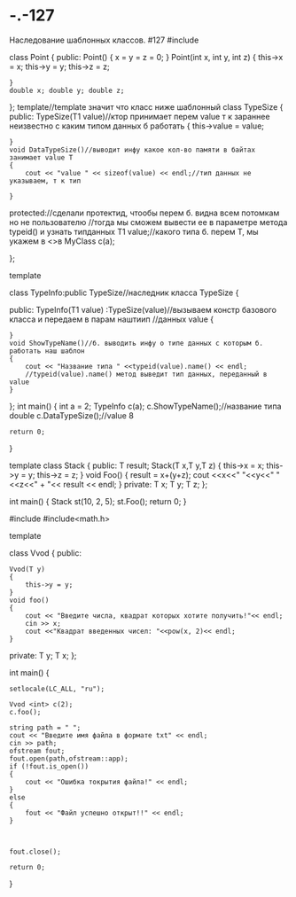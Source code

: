 # -.-127
Наследование шаблонных классов. #127
#include <typeinfo>

class Point
{
public:
	Point()
	{
		x = y = z = 0;
	}
	Point(int x, int y, int z)
	{
		this->x = x;
		this->y = y;
		this->z = z;

	}
	double x; double y; double z;
};
template<typename  T1>//template значит что класс ниже шаблонный
class TypeSize
{
public:
	TypeSize(T1 value)//ктор принимает перем value т к зараннее неизвестно с каким типом данных б работать
	{
		this->value = value;
		
	}
	void DataTypeSize()//выводит инфу какое кол-во памяти в байтах занимает value T
	{
		cout << "value " << sizeof(value) << endl;//тип данных не указываем, т к тип
		
	}

protected://сделали протектид, чтообы перем б. видна всем потомкам но не пользователю
	//тогда мы сможем вывести ее в параметре метода typeid() и узнать типданных
	T1 value;//какого типа б. перем Т, мы укажем в <>в  MyClass<int> c(a);
	
};

template<typename T1>


class TypeInfo:public TypeSize<T1>//наследник класса TypeSize
{
	
public:
	TypeInfo(T1 value) :TypeSize(value)//вызываем констр базового класса и передаем в парам наштиип
	//данных value
	{

	}
	void ShowTypeName()//б. выводить инфу о типе данных с которым б. работать наш шаблон
	{
		cout << "Название типа " <<typeid(value).name() << endl;
		//typeid(value).name() метод выведит тип данных, переданный в value
	}
};
int main()
{
	int a = 2;
	TypeInfo<int> c(a);
	c.ShowTypeName();//название типа double
	c.DataTypeSize();//value 8



	return 0;
}


template<typename T>
class Stack
{
public:
	T result;
	Stack(T x,T y,T z)
	{
		this->x = x;
				this->y = y;
				this->z = z;
	}
	void Foo()
	{
		result = x+(y+z);
		cout <<x<<" "<<y<<" "<<z<<" + "<< result << endl;
	}
private:
	T x; T y; T z; 
};

int main()
{
	Stack<int> st(10, 2, 5);
	st.Foo();
	return 0;
}





#include<fstream>
#include<math.h>

template<typename T>

class Vvod
{
public:
	
	Vvod(T y)
	{
		this->y = y;
	}
	void foo()
	{			
		cout << "Введите числа, квадрат которых хотите получить!"<< endl;
		cin >> x;
      	cout <<"Квадрат введенных чисел: "<<pow(x, 2)<< endl;
    }	
private: T y;
		 T  x;
};
	


int main()
{

	setlocale(LC_ALL, "ru");
	
	Vvod <int> c(2);
	c.foo();
	
	string path = " ";
	cout << "Введите имя файла в формате txt" << endl;
	cin >> path;
	ofstream fout;
	fout.open(path,ofstream::app);
	if (!fout.is_open())
	{
		cout << "Ошибка токрытия файла!" << endl;
	}
	else
	{
		fout << "Файл успешно открыт!!" << endl;
	}
	
	
  
	fout.close();

	return 0;
}


